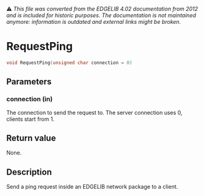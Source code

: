 :warning: _This file was converted from the EDGELIB 4.02 documentation from 2012 and is included for historic purposes. The documentation is not maintained anymore: information is outdated and external links might be broken._

# RequestPing


```c++
void RequestPing(unsigned char connection = 0)
```

## Parameters
### connection (in)
The connection to send the request to. The server connection uses 0, clients start from 1.

## Return value
None.

## Description
Send a ping request inside an EDGELIB network package to a client.

